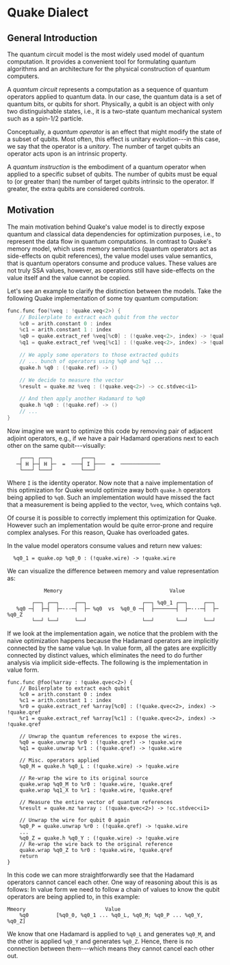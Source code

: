 # Quake Dialect

## General Introduction

The quantum circuit model is the most widely used model of quantum
computation.  It provides a convenient tool for formulating quantum
algorithms and an architecture for the physical construction of quantum
computers.

A _quantum circuit_ represents a computation as a sequence of quantum
operators applied to quantum data.  In our case, the quantum data is a set
of quantum bits, or qubits for short.  Physically, a qubit is an object with
only two distinguishable states, i.e., it is a two-state quantum mechanical
system such as a spin-1/2 particle.

Conceptually, a _quantum operator_ is an effect that might modify the state
of a subset of qubits. Most often, this effect is unitary evolution---in
this case, we say that the operator is a _unitary_.  The number of target
qubits an operator acts upon is an intrinsic property.

A _quantum instruction_ is the embodiment of a quantum operator when applied
to a specific subset of qubits.  The number of qubits must be equal to (or
greater than) the number of target qubits intrinsic to the operator.  If
greater, the extra qubits are considered controls.

## Motivation

The main motivation behind Quake's value model is to directly expose
quantum and classical data dependencies for optimization purposes,
i.e., to represent the data flow in quantum computations.  In contrast
to Quake's memory model, which uses memory semantics (quantum
operators act as side-effects on qubit references), the value model
uses value semantics, that is quantum operators consume and produce
values. These values are not truly SSA values, however, as operations
still have side-effects on the value itself and the value cannot be
copied.

Let's see an example to clarify the distinction between the models.  Take the
following Quake implementation of some toy quantum computation:

```cpp
func.func foo(%veq : !quake.veq<2>) {
    // Boilerplate to extract each qubit from the vector
    %c0 = arith.constant 0 : index
    %c1 = arith.constant 1 : index
    %q0 = quake.extract_ref %veq[%c0] : (!quake.veq<2>, index) -> !quake.ref
    %q1 = quake.extract_ref %veq[%c1] : (!quake.veq<2>, index) -> !quake.ref

    // We apply some operators to those extracted qubits
    // ... bunch of operators using %q0 and %q1 ...
    quake.h %q0 : (!quake.ref) -> ()

    // We decide to measure the vector
    %result = quake.mz %veq : (!quake.veq<2>) -> cc.stdvec<i1>

    // And then apply another Hadamard to %q0
    quake.h %q0 : (!quake.ref) -> ()
    // ...
}
```

Now imagine we want to optimize this code by removing pair of adjacent
adjoint operators, e.g., if we have a pair Hadamard operations next to each
other on the same qubit---visually:

```text
    ┌───┐ ┌───┐         ┌───┐
   ─┤ H ├─┤ H ├─  =  ───┤ I ├───  =  ─────────────
    └───┘ └───┘         └───┘
```

Where `I` is the identity operator. Now note that a naive implementation of
this optimization for Quake would optimize away both `quake.h` operators
being applied to `%q0`.  Such an implementation would have missed the fact
that a measurement is being applied to the vector, `%veq`, which contains
`%q0`.

Of course it is possible to correctly implement this optimization for Quake.
However such an implementation would be quite error-prone and require
complex analyses.  For this reason, Quake has overloaded gates.

In the value model operators consume values and return new values:

```text
  %q0_1 = quake.op %q0_0 : (!quake.wire) -> !quake.wire
```

We can visualize the difference between memory and value representation as:

```text
            Memory                                   Value

        ┌──┐ ┌──┐     ┌──┐                  ┌──┐ %q0_1 ┌──┐     ┌──┐
   %q0 ─┤  ├─┤  ├─···─┤  ├─ %q0  vs  %q0_0 ─┤  ├───────┤  ├─···─┤  ├─ %q0_Z
        └──┘ └──┘     └──┘                  └──┘       └──┘     └──┘
```

If we look at the implementation again, we notice that the problem
with the naive optimization happens because the Hadamard operators are
implicitly connected by the same value `%q0`. In value form, all the gates
are explicitly connected by distinct values, which eliminates the need
to do further analysis via implicit side-effects.
The following is the implementation in value form.

```text
func.func @foo(%array : !quake.qvec<2>) {
    // Boilerplate to extract each qubit
    %c0 = arith.constant 0 : index
    %c1 = arith.constant 1 : index
    %r0 = quake.extract_ref %array[%c0] : (!quake.qvec<2>, index) -> !quake.qref
    %r1 = quake.extract_ref %array[%c1] : (!quake.qvec<2>, index) -> !quake.qref

    // Unwrap the quantum references to expose the wires.
    %q0 = quake.unwrap %r0 : (!quake.qref) -> !quake.wire
    %q1 = quake.unwrap %r1 : (!quake.qref) -> !quake.wire

    // Misc. operators applied
    %q0_M = quake.h %q0_L : (!quake.wire) -> !quake.wire

    // Re-wrap the wire to its original source
    quake.wrap %q0_M to %r0 : !quake.wire, !quake.qref
    quake.wrap %q1_X to %r1 : !quake.wire, !quake.qref

    // Measure the entire vector of quantum references
    %result = quake.mz %array : (!quake.qvec<2>) -> !cc.stdvec<i1>

    // Unwrap the wire for qubit 0 again
    %q0_P = quake.unwrap %r0 : (!quake.qref) -> !quake.wire
    ...
    %q0_Z = quake.h %q0_Y : (!quake.wire) -> !quake.wire
    // Re-wrap the wire back to the original reference
    quake.wrap %q0_Z to %r0 : !quake.wire, !quake.qref
    return
}
```

In this code we can more straightforwardly see that the Hadamard
operators cannot cancel each other.  One way of reasoning about this
is as follows: In value form we need to follow a chain of values to
know the qubit operators are being applied to, in this example:

```text
Mmeory                          Value
    %q0         [%q0_0, %q0_1 ... %q0_L, %q0_M; %q0_P ... %q0_Y, %q0_Z]

```

We know that one Hadamard is applied to `%q0_L` and generates `%q0_M`, and
the other is applied `%q0_Y` and generates `%q0_Z`.  Hence, there is no
connection between them---which means they cannot cancel each other out.
